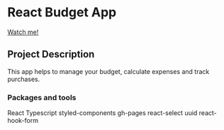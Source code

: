# React Budget App

[Watch me!](https://tuljam.github.io/react-budget-app/)

## Project Description

This app helps to manage your budget, calculate expenses and track purchases.

### Packages and tools

React
Typescript
styled-components
gh-pages
react-select
uuid
react-hook-form
